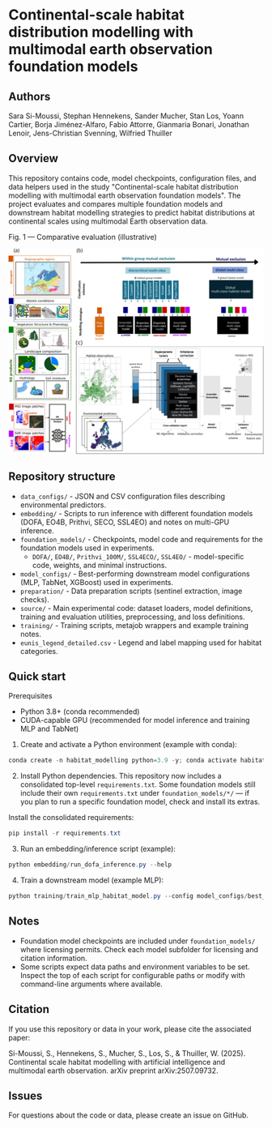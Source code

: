 # Continental-scale habitat distribution modelling with multimodal earth observation foundation models

Authors
-------
Sara Si-Moussi, Stephan Hennekens, Sander Mucher, Stan Los, Yoann Cartier, Borja Jiménez-Alfaro, Fabio Attorre, Gianmaria Bonari, Jonathan Lenoir, Jens-Christian Svenning, Wilfried Thuiller

Overview
--------
This repository contains code, model checkpoints, configuration files, and data helpers used in the study "Continental-scale habitat distribution modelling with multimodal earth observation foundation models". The project evaluates and compares multiple foundation models and downstream habitat modelling strategies to predict habitat distributions at continental scales using multimodal Earth observation data.

Fig. 1 — Comparative evaluation (illustrative)

![Fig1](assets/Fig1.png)


Repository structure
--------------------
- `data_configs/` - JSON and CSV configuration files describing environmental predictors.
- `embedding/` - Scripts to run inference with different foundation models (DOFA, EO4B, Prithvi, SECO, SSL4EO) and notes on multi-GPU inference.
- `foundation_models/` - Checkpoints, model code and requirements for the foundation models used in experiments.
  - `DOFA/`, `EO4B/`, `Prithvi_100M/`, `SSL4ECO/`, `SSL4EO/` - model-specific code, weights, and minimal instructions.
- `model_configs/` - Best-performing downstream model configurations (MLP, TabNet, XGBoost) used in experiments.
- `preparation/` - Data preparation scripts (sentinel extraction, image checks).
- `source/` - Main experimental code: dataset loaders, model definitions, training and evaluation utilities, preprocessing, and loss definitions.
- `training/` - Training scripts, metajob wrappers and example training notes.
- `eunis_legend_detailed.csv` - Legend and label mapping used for habitat categories.


Quick start
-----------
Prerequisites
- Python 3.8+ (conda recommended)
- CUDA-capable GPU (recommended for model inference and training MLP and TabNet)

1) Create and activate a Python environment (example with conda):

```powershell
conda create -n habitat_modelling python=3.9 -y; conda activate habitat_modelling
```

2) Install Python dependencies. This repository now includes a consolidated top-level `requirements.txt`. Some foundation models still include their own `requirements.txt` under `foundation_models/*/` — if you plan to run a specific foundation model, check and install its extras.

Install the consolidated requirements:

```powershell
pip install -r requirements.txt
```

3) Run an embedding/inference script (example):

```powershell
python embedding/run_dofa_inference.py --help
```

4) Train a downstream model (example MLP):

```powershell
python training/train_mlp_habitat_model.py --config model_configs/best_mlp.json
```

Notes
-----
- Foundation model checkpoints are included under `foundation_models/` where licensing permits. Check each model subfolder for licensing and citation information.
- Some scripts expect data paths and environment variables to be set. Inspect the top of each script for configurable paths or modify with command-line arguments where available.

Citation
--------
If you use this repository or data in your work, please cite the associated paper:

Si-Moussi, S., Hennekens, S., Mucher, S., Los, S., & Thuiller, W. (2025). Continental scale habitat modelling with artificial intelligence and multimodal earth observation. arXiv preprint arXiv:2507.09732.

Issues
-------
For questions about the code or data, please create an issue on GitHub.
